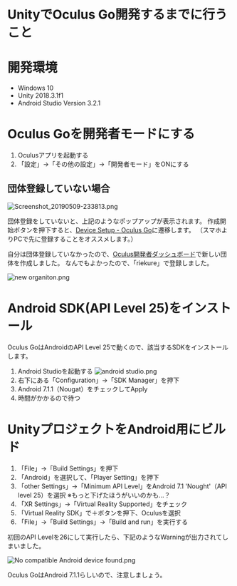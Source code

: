 # UnityでOculus Go開発するまでに行うこと

# 開発環境

- Windows 10
- Unity 2018.3.1f1
- Android Studio Version 3.2.1

# Oculus Goを開発者モードにする

1. Oculusアプリを起動する
2. 「設定」→「その他の設定」→「開発者モード」をONにする

## 団体登録していない場合

![Screenshot_20190509-233813.png](https://qiita-image-store.s3.ap-northeast-1.amazonaws.com/0/233011/3b6c07c3-04ba-c4ad-06a1-c533ae07ea37.png)

団体登録をしていないと、上記のようなポップアップが表示されます。
作成開始ボタンを押下すると、[Device Setup - Oculus Go](https://developer.oculus.com/documentation/mobilesdk/latest/concepts/mobile-device-setup-go/)に遷移します。
（スマホよりPCで先に登録することをオススメします。）

自分は団体登録していなかったので、[Oculus開発者ダッシュボード](https://dashboard.oculus.com/organizations/create/)で新しい団体を作成しました。
なんでもよかったので、「riekure」で登録しました。

![new organiton.png](https://qiita-image-store.s3.ap-northeast-1.amazonaws.com/0/233011/5b463787-c39f-c47e-853c-e80ab3e1559b.png)

# Android SDK(API Level 25)をインストール

Oculus GoはAndroidのAPI Level 25で動くので、該当するSDKをインストールします。

1. Android Studioを起動する
![android studio.png](https://qiita-image-store.s3.ap-northeast-1.amazonaws.com/0/233011/3f374ad6-0b40-1840-bb8c-3757655a4c32.png)
2. 右下にある「Configuration」→「SDK Manager」を押下
3. Android 7.1.1（Nougat）をチェックしてApply
4. 時間がかかるので待つ

# UnityプロジェクトをAndroid用にビルド

1. 「File」→「Build Settings」を押下
2. 「Android」を選択して、「Player Setting」を押下
3. 「other Settings」→「Minimum API Level」をAndroid 7.1 'Nought'（API level 25）を選択 ※もっと下げたほうがいいのかも…？
4. 「XR Settings」→「Virtual Reality Supported」をチェック
5. 「Virtual Reality SDK」で＋ボタンを押下、Oculusを選択
6. 「File」→「Build Settings」→「Build and run」を実行する

初回のAPI Levelを26にして実行したら、下記のようなWarningが出力されてしまいました。

![No compatible Android device found.png](https://qiita-image-store.s3.ap-northeast-1.amazonaws.com/0/233011/6ed1263a-51f6-5e2d-cec1-93764671c50b.png)

Oculus GoはAndroid 7.1.1らしいので、注意しましょう。
